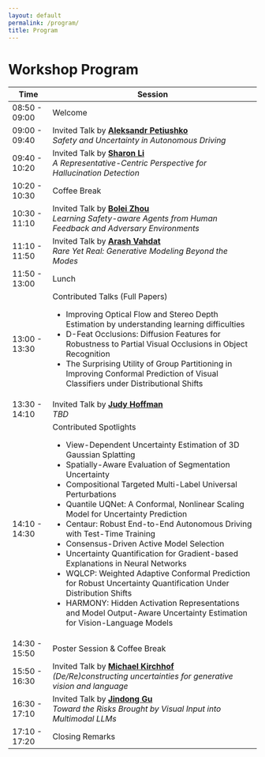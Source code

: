 ```yaml
---
layout: default
permalink: /program/
title: Program
---
```


# Workshop Program

<table class="table table-striped">
    <thead>
    <tr>
        <th scope="col">Time</th>
        <th scope="col">Session</th>
    </tr>
    </thead>
    <tbody>
    <tr>
        <td class="time-cell">08:50 - 09:00</td>
        <td>Welcome</td>
    </tr>
    <tr>
        <td class="time-cell">09:00 - 09:40</td>
        <td>Invited Talk by <strong><a href="https://petiushko.info/">Aleksandr Petiushko</a></strong><br>
        <i>Safety and Uncertainty in Autonomous Driving</i>
        </td>
    </tr>
    <tr>
        <td class="time-cell">09:40 - 10:20</td>
        <td>Invited Talk by <strong><a href="https://pages.cs.wisc.edu/~sharonli/">Sharon Li</a></strong><br>
        <i>A Representative-Centric Perspective for Hallucination Detection</i>
        </td>
    </tr>
    <tr>
        <td class="time-cell">10:20 - 10:30</td>
        <td>Coffee Break</td>
    </tr>
    <tr>
        <td class="time-cell">10:30 - 11:10</td>
        <td>Invited Talk by <strong><a href="https://boleizhou.github.io/">Bolei Zhou</a></strong><br>
        <i>Learning Safety-aware Agents from Human Feedback and Adversary Environments</i>
        </td>
    </tr>
    <tr>
        <td class="time-cell">11:10 - 11:50</td>
        <td>Invited Talk by <strong><a href="http://latentspace.cc/">Arash Vahdat</a></strong><br>
        <i>Rare Yet Real: Generative Modeling Beyond the Modes</i>
        </td>
    </tr>
    <tr>
        <td class="time-cell">11:50 - 13:00</td>
        <td>Lunch</td>
    </tr>
    <tr>
        <td class="time-cell">13:00 - 13:30</td>
        <td>Contributed Talks (Full Papers)<br>
        <ul>
            <li>Improving Optical Flow and Stereo Depth Estimation by understanding learning difficulties</li>
            <li>D-Feat Occlusions: Diffusion Features for Robustness to Partial Visual Occlusions in Object Recognition</li>
            <li>The Surprising Utility of Group Partitioning in Improving Conformal Prediction of Visual Classifiers under Distributional Shifts</li>
        </ul>
        </td>
    </tr>
    <tr>
        <td class="time-cell">13:30 - 14:10</td>
        <td>Invited Talk by <strong><a href="https://faculty.cc.gatech.edu/~judy/">Judy Hoffman</a></strong><br>
        <i>TBD</i>
        </td>
    </tr>
    <tr>
        <td class="time-cell">14:10 - 14:30</td>
        <td>Contributed Spotlights<br>
        <ul>
            <li>View-Dependent Uncertainty Estimation of 3D Gaussian Splatting</li>
            <li>Spatially-Aware Evaluation of Segmentation Uncertainty</li>
            <li>Compositional Targeted Multi-Label Universal Perturbations</li>
            <li>Quantile UQNet: A Conformal, Nonlinear Scaling Model for Uncertainty Prediction</li>
            <li>Centaur: Robust End-to-End Autonomous Driving with Test-Time Training</li>
            <li>Consensus-Driven Active Model Selection</li>
            <li>Uncertainty Quantification for Gradient-based Explanations in Neural Networks</li>
            <li>WQLCP: Weighted Adaptive Conformal Prediction for Robust Uncertainty Quantification Under Distribution Shifts</li>
            <li>HARMONY: Hidden Activation Representations and Model Output-Aware Uncertainty Estimation for Vision-Language Models</li>
        </ul>
        </td>
    </tr>
    <tr>
        <td class="time-cell">14:30 - 15:50</td>
        <td>Poster Session & Coffee Break</td>
    </tr>
    <tr>
        <td class="time-cell">15:50 - 16:30</td>
        <td>Invited Talk by <strong><a href="https://www.linkedin.com/in/michael-kirchhof/">Michael Kirchhof</a></strong><br>
        <i>(De/Re)constructing uncertainties for generative vision and language</i>
        </td>
    </tr>
    <tr>
        <td class="time-cell">16:30 - 17:10</td>
        <td>Invited Talk by <strong><a href="https://jindonggu.github.io/">Jindong Gu</a></strong><br>
        <i>Toward the Risks Brought by Visual Input into Multimodal LLMs</i>
        </td>
    </tr>
    <tr>
        <td class="time-cell">17:10 - 17:20</td>
        <td>Closing Remarks</td>
    </tr>
    </tbody>
</table>
